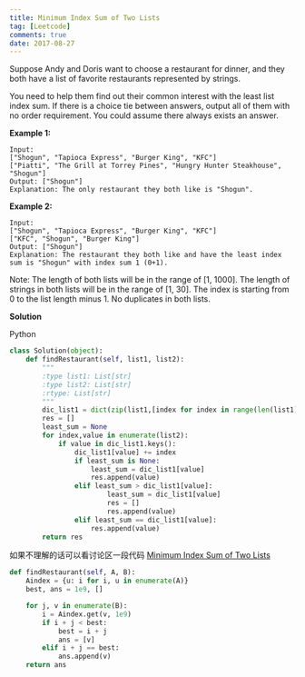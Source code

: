 ```yaml
---
title: Minimum Index Sum of Two Lists
tag: [Leetcode]
comments: true
date: 2017-08-27
---
```






Suppose Andy and Doris want to choose a restaurant for dinner, and they both have a list of favorite restaurants represented by strings.

You need to help them find out their common interest with the least list index sum. If there is a choice tie between answers, output all of them with no order requirement. You could assume there always exists an answer.

**Example 1:**

```
Input:
["Shogun", "Tapioca Express", "Burger King", "KFC"]
["Piatti", "The Grill at Torrey Pines", "Hungry Hunter Steakhouse", "Shogun"]
Output: ["Shogun"]
Explanation: The only restaurant they both like is "Shogun".
```

**Example 2:**

```
Input:
["Shogun", "Tapioca Express", "Burger King", "KFC"]
["KFC", "Shogun", "Burger King"]
Output: ["Shogun"]
Explanation: The restaurant they both like and have the least index sum is "Shogun" with index sum 1 (0+1).
```

Note:
The length of both lists will be in the range of [1, 1000].
The length of strings in both lists will be in the range of [1, 30].
The index is starting from 0 to the list length minus 1.
No duplicates in both lists.

**Solution**

Python

```python
class Solution(object):
    def findRestaurant(self, list1, list2):
        """
        :type list1: List[str]
        :type list2: List[str]
        :rtype: List[str]
        """
        dic_list1 = dict(zip(list1,[index for index in range(len(list1))]))
        res = []
        least_sum = None
        for index,value in enumerate(list2):
            if value in dic_list1.keys():
                dic_list1[value] += index
                if least_sum is None:
                    least_sum = dic_list1[value]
                    res.append(value)
                elif least_sum > dic_list1[value]:
                        least_sum = dic_list1[value]
                        res = []
                        res.append(value)
                elif least_sum == dic_list1[value]:
                    res.append(value)
        return res
```

如果不理解的话可以看讨论区一段代码 [Minimum Index Sum of Two Lists](https://discuss.leetcode.com/topic/90554/python-straightforward-with-explanation)

```python
def findRestaurant(self, A, B):
    Aindex = {u: i for i, u in enumerate(A)}
    best, ans = 1e9, []

    for j, v in enumerate(B):
        i = Aindex.get(v, 1e9)
        if i + j < best:
            best = i + j
            ans = [v]
        elif i + j == best:
            ans.append(v)
    return ans
```